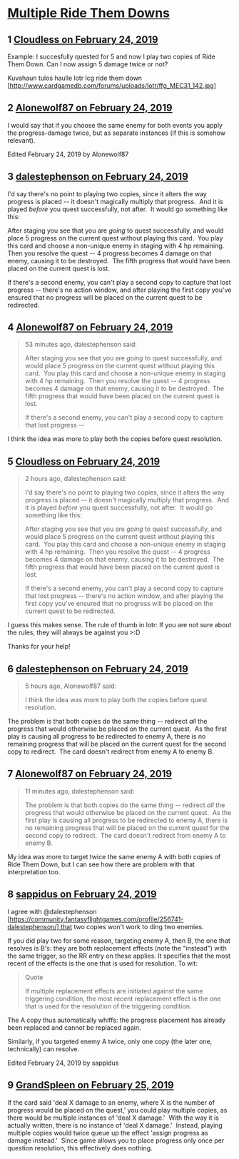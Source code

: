 # [Multiple Ride Them Downs](https://community.fantasyflightgames.com/topic/291392-multiple-ride-them-downs/)

## 1 [Cloudless on February 24, 2019](https://community.fantasyflightgames.com/topic/291392-multiple-ride-them-downs/?do=findComment&comment=3632454)

Example: I succesfully quested for 5 and now I play two copies of Ride Them Down. Can I now assign 5 damage twice or not?

Kuvahaun tulos haulle lotr lcg ride them down [http://www.cardgamedb.com/forums/uploads/lotr/ffg_MEC31_142.jpg]

## 2 [Alonewolf87 on February 24, 2019](https://community.fantasyflightgames.com/topic/291392-multiple-ride-them-downs/?do=findComment&comment=3632463)

I would say that if you choose the same enemy for both events you apply the progress-damage twice, but as separate instances (if this is somehow relevant).

Edited February 24, 2019 by Alonewolf87

## 3 [dalestephenson on February 24, 2019](https://community.fantasyflightgames.com/topic/291392-multiple-ride-them-downs/?do=findComment&comment=3632465)

I'd say there's no point to playing two copies, since it alters the way progress is placed -- it doesn't magically multiply that progress.  And it is played *before* you quest successfully, not after.  It would go something like this:

After staging you see that you are *going* to quest successfully, and would place 5 progress on the current quest without playing this card.  You play this card and choose a non-unique enemy in staging with 4 hp remaining.  Then you resolve the quest -- 4 progress becomes 4 damage on that enemy, causing it to be destroyed.  The fifth progress that would have been placed on the current quest is lost.

If there's a second enemy, you can't play a second copy to capture that lost progress -- there's no action window, and after playing the first copy you've ensured that no progress will be placed on the current quest to be redirected.

## 4 [Alonewolf87 on February 24, 2019](https://community.fantasyflightgames.com/topic/291392-multiple-ride-them-downs/?do=findComment&comment=3632480)

> 53 minutes ago, dalestephenson said:
> 
> After staging you see that you are *going* to quest successfully, and would place 5 progress on the current quest without playing this card.  You play this card and choose a non-unique enemy in staging with 4 hp remaining.  The﻿n you resolve the quest﻿ -- 4 progress becomes 4 damage on that enemy, causing it to be destroyed.  The fifth progress that would have been placed on the current quest is lost.
> 
> If there's a second enemy, you can't play a second copy to capture that lost progress --

I think the idea was more to play both the copies before quest resolution.

## 5 [Cloudless on February 24, 2019](https://community.fantasyflightgames.com/topic/291392-multiple-ride-them-downs/?do=findComment&comment=3632524)

> 2 hours ago, dalestephenson said:
> 
> I'd say there's no point to playing two copies, since it alters the way progress is placed -- it doesn't magically multiply that progress.  And it is played *before* you quest successfully, not after.  It would go something like this:
> 
> After staging you see that you are *going* to quest successfully, and would place 5 progress on the current quest without playing this card.  You play this card and choose a non-unique enemy in staging with 4 hp remaining.  Then you resolve the quest -- 4 progress becomes 4 damage on that enemy, causing it to be destroyed.  The fifth progress that would have been placed on the current quest is lost.
> 
> If there's a second enemy, you can't play a second copy to capture that lost progress -- there's no action window, and after playing the first copy you've ensured that no progress will be placed on the current quest to be redirected.

I guess this makes sense. The rule of thumb in lotr: If you are not sure about the rules, they will always be against you >:D

Thanks for your help!

## 6 [dalestephenson on February 24, 2019](https://community.fantasyflightgames.com/topic/291392-multiple-ride-them-downs/?do=findComment&comment=3632659)

> 5 hours ago, Alonewolf87 said:
> 
> I think the idea was more to play both the copies before quest resolution.

The problem is that both copies do the same thing -- redirect *all* the progress that would otherwise be placed on the current quest.  As the first play is causing all progress to be redirected to enemy A, there is no remaining progress that will be placed on the current quest for the second copy to redirect.  The card doesn't redirect from enemy A to enemy B.

## 7 [Alonewolf87 on February 24, 2019](https://community.fantasyflightgames.com/topic/291392-multiple-ride-them-downs/?do=findComment&comment=3632668)

> 11 minutes ago, dalestephenson said:
> 
> The problem is that both copies do the same thing -- redirect *all* the progress that would otherwise be placed on the current quest.  As the first play is causing all progress to be redirected to enemy A, there is no remaining progress that will be placed on the current quest for the second copy to redirect.  The card doesn't redirect from enemy A to enemy B.

My idea was more to target twice the same enemy A with both copies of Ride Them Down, but I can see how there are problem with that interpretation too.

## 8 [sappidus on February 24, 2019](https://community.fantasyflightgames.com/topic/291392-multiple-ride-them-downs/?do=findComment&comment=3632671)

I agree with @dalestephenson [https://community.fantasyflightgames.com/profile/256741-dalestephenson/] that two copies won't work to ding two enemies.

If you did play two for some reason, targeting enemy A, then B, the one that resolves is B's: they are both replacement effects (note the "instead") with the same trigger, so the RR entry on these applies. It specifies that the most recent of the effects is the one that is used for resolution. To wit:

> Quote
> 
> If multiple replacement effects are initiated against the same triggering condition, the most recent replacement effect is the one that is used for the resolution of the triggering condition.

The A copy thus automatically whiffs: the progress placement has already been replaced and cannot be replaced again.

Similarly, if you targeted enemy A twice, only one copy (the later one, technically) can resolve.

Edited February 24, 2019 by sappidus

## 9 [GrandSpleen on February 25, 2019](https://community.fantasyflightgames.com/topic/291392-multiple-ride-them-downs/?do=findComment&comment=3633024)

If the card said 'deal X damage to an enemy, where X is the number of progress would be placed on the quest,' you could play multiple copies, as there would be multiple instances of 'deal X damage.'  With the way it is actually written, there is no instance of 'deal X damage.'  Instead, playing multiple copies would twice queue up the effect 'assign progress as damage instead.'  Since game allows you to place progress only once per question resolution, this effectively does nothing. 

